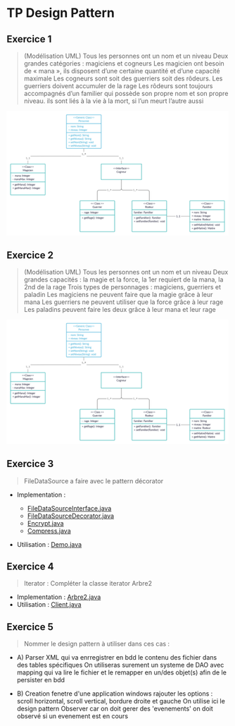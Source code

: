 # TP Design Pattern


## Exercice 1
> (Modélisation UML)
Tous les personnes ont un nom et un niveau
Deux grandes catégories : magiciens et cogneurs
Les magicien ont besoin de « mana », ils disposent d’une certaine quantité et d’une capacité maximale
Les cogneurs sont soit des guerriers soit des rôdeurs.
Les guerriers doivent accumuler de la rage
Les rôdeurs sont toujours accompagnés d’un familier qui possède son propre nom et son propre niveau. ils sont liés à la vie à la mort, si l’un meurt l’autre aussi

![Exo 1 UML](https://github.com/Di-KaZ/Design_pattern/raw/main/Exercice_1.png)

## Exercice 2
> (Modélisation UML)
Tous les personnes ont un nom et un niveau
Deux grandes capacités : la magie et la force, la 1er requiert de la mana, la 2nd de la rage
Trois types de personnages : magiciens, guerriers et paladin
Les magiciens ne peuvent faire que la magie grâce à leur mana
Les guerriers ne peuvent utiliser que la force grâce à leur rage
Les paladins peuvent faire les deux grâce à leur mana et leur rage

![Exo 2 UML](https://github.com/Di-KaZ/Design_pattern/raw/main/Exercice_1.png)

## Exercice 3
>  FileDataSource a faire avec le pattern décorator

- Implementation :
  - [FileDataSourceInterface.java]()
  - [FileDataSourceDecorator.java]()
  - [Encrypt.java]()
  - [Compress.java]()

- Utilisation : [Demo.java]()

## Exercice 4

> Iterator : Compléter la classe iterator Arbre2

- Implementation : [Arbre2.java](https://github.com/Di-KaZ/Design_pattern/blob/main/src/main/java/_iterator_/Arbre2.java)
- Utilisation : [Client.java](https://github.com/Di-KaZ/Design_pattern/blob/586deb6bc571289e0221185e10975a41ff9fb8eb/src/main/java/_iterator_/Client.java#L47-L57)

## Exercice 5
> Nommer le design pattern à utiliser dans ces cas :
- A) Parser XML qui va enrregistrer en bdd le contenu des fichier dans des tables spécifiques
On utiliseras surement un systeme de DAO avec mapping qui va lire le fichier et le remapper en un/des objet(s) afin de le persister en bdd

- B) Creation fenetre d'une application windows rajouter les options : scroll horizontal, scroll vertical, bordure droite et gauche
On utilise ici le design pattern Observer car on doit gerer des 'evenements' on doit observé si un evenement est en cours